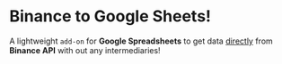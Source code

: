 # Binance to Google Sheets!

A lightweight `add-on` for **Google Spreadsheets** to get data <u>directly</u> from **Binance API** with out any intermediaries!
